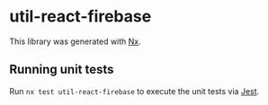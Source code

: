 # util-react-firebase

This library was generated with [Nx](https://nx.dev).

## Running unit tests

Run `nx test util-react-firebase` to execute the unit tests via [Jest](https://jestjs.io).
